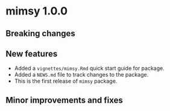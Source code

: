 # mimsy 1.0.0

## Breaking changes

## New features
* Added a `vignettes/mimsy.Rmd` quick start guide for package.
* Added a `NEWS.md` file to track changes to the package.
* This is the first release of `mimsy` package.

## Minor improvements and fixes
